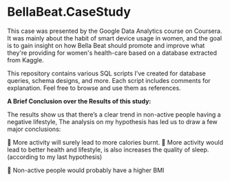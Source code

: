 # BellaBeat.CaseStudy
This case was presented by the Google Data Analytics course on Coursera. It was mainly about the habit of smart device usage in women, and the goal is to gain insight on how Bella Beat should promote and improve what they're providing for women's health-care based on a database extracted from Kaggle.


This repository contains various SQL scripts I've created for database queries, schema designs, and more. Each script includes comments for explanation. Feel free to browse and use them as references.

**A Brief Conclusion over the Results of this study:**

The results show us that there’s a clear trend in non-active people having a negative lifestyle,
The analysis on my hypothesis has led us to draw a few major conclusions:

 More activity will surely lead to more calories burnt.  More activity would lead to better health and lifestyle, is also increases the quality of sleep. (according to my last hypothesis)

 Non-active people would probably have a higher BMI
